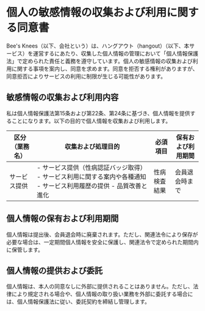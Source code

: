 # 個人の敏感情報の収集および利用に関する同意書

Bee's Knees（以下、会社という）は、ハングアウト（hangout）（以下、本サービス）を運営するにあたり、収集した個人情報の管理において「個人情報保護法」で定められた責任と義務を遵守しています。個人の敏感情報の収集および利用に関する事項を案内し、同意を求めます。同意を拒否する権利がありますが、同意拒否によりサービスの利用に制限が生じる可能性があります。

## 敏感情報の収集および利用内容

私は個人情報保護法第15条および第22条、第24条に基づき、個人情報を提供することになります。以下の目的で個人情報を収集および利用します。

| 区分（業務名） | 収集および処理目的 | 必須項目 | 保有および利用期間 |
| --- | --- | --- | --- |
| サービス提供 | - サービス提供（性病認証バッジ取得）                                                - サービス利用に関する案内や各種通知              - サービス利用履歴の提供                                                                - 品質改善と進化 | 性病検査結果 | 会員退会時まで |

## 個人情報の保有および利用期間

個人情報は提出後、会員退会時に廃棄されます。ただし、関連法令により保存が必要な場合は、一定期間個人情報を安全に保護し、関連法令で定められた期間内に保管します。

## 個人情報の提供および委託

個人情報は、本人の同意なしに外部に提供されることはありません。ただし、法律により規定される場合や、個人情報の取り扱い業務を外部に委託する場合には、個人情報保護法に従い、委託契約を締結し管理します。
